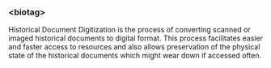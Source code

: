 ### \<biotag>

Historical Document Digitization is the process of converting scanned or imaged historical documents to digital format. This process facilitates easier and faster access to resources and also allows preservation of the physical state of the historical documents which might wear down if accessed often.

